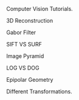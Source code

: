 Computer Vision Tutorials.

3D Reconstruction


Gabor Filter 


SIFT VS SURF


Image Pyramid


LOG VS DOG


Epipolar Geometry



Different Transformations.
